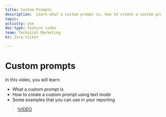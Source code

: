 ```yaml
---
title: Custom Prompts
description:  Learn what a custom prompt is, how to create a custom prompt using text mode, and some examples that you can use in reporting in [!DNL Adobe Workfront].
topic: 
activity: use
doc-type: feature video
team: Technical Marketing
kt: Jira ticket 

---
```

# Custom prompts

In this video, you will learn:

* What a custom prompt is  
* How to create a custom prompt using text mode  
* Some examples that you can use in your reporting 

>[!VIDEO](https://video.tv.adobe.com/v/336822/?quality=12)
